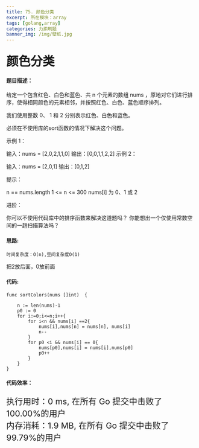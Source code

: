 ```yaml
---
title: 75. 颜色分类
excerpt: 所在模块：array
tags: [golang,array]
categories: 力扣刷题
banner_img: /img/壁纸.jpg
---
```


### <font size=6px>颜色分类</font>

#### 题目描述：

给定一个包含红色、白色和蓝色、共 n 个元素的数组 nums ，原地对它们进行排序，使得相同颜色的元素相邻，并按照红色、白色、蓝色顺序排列。

我们使用整数 0、 1 和 2 分别表示红色、白色和蓝色。

必须在不使用库的sort函数的情况下解决这个问题。

 

示例 1：

输入：nums = [2,0,2,1,1,0]
输出：[0,0,1,1,2,2]
示例 2：

输入：nums = [2,0,1]
输出：[0,1,2]


提示：

n == nums.length
1 <= n <= 300
nums[i] 为 0、1 或 2


进阶：

你可以不使用代码库中的排序函数来解决这道题吗？
你能想出一个仅使用常数空间的一趟扫描算法吗？

#### 思路:

```
时间复杂度：O(n),空间复杂度O(1)
```

把2放后面，0放前面

#### 代码:

```golang
func sortColors(nums []int)  {

    n := len(nums)-1
    p0 := 0
    for i:=0;i<=n;i++{
        for i<n && nums[i] ==2{
            nums[i],nums[n] = nums[n], nums[i]
            n--
        }
        for p0 <i && nums[i] == 0{
            nums[p0],nums[i] = nums[i],nums[p0]
            p0++
        }
    }
}
```

#### 代码效率：

<p class="note note-primary"; style="font-size:22px">
   执行用时：0 ms, 在所有 Go 提交中击败了100.00%的用户<br>
   内存消耗：1.9 MB, 在所有 Go 提交中击败了99.79%的用户
</p>

